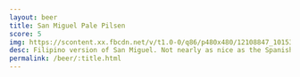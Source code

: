 ```yaml
---
layout: beer
title: San Miguel Pale Pilsen
score: 5
img: https://scontent.xx.fbcdn.net/v/t1.0-0/q86/p480x480/12108847_10153656865618745_952249772663413561_n.jpg?oh=6824203c51ab19c8c5261234d9ba0179&oe=592448C7
desc: Filipino version of San Miguel. Not nearly as nice as the Spanish version
permalink: /beer/:title.html
---
```

